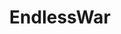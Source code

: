 ---
title: EndlessWar
crosslinks:
- antiwar
- conspiracy
- WayOfTheBern
- worldpolitics
- TrueReddit
- GreenTea_Party
- syriancivilwar
- QualitySocialism
- trumpregret
- pics
- POLITIC
- politics
- DeclineofUS
- Anarchism
- medicine
- snowden
- worldnews
- AntiMSM
- Political_Revolution
---
